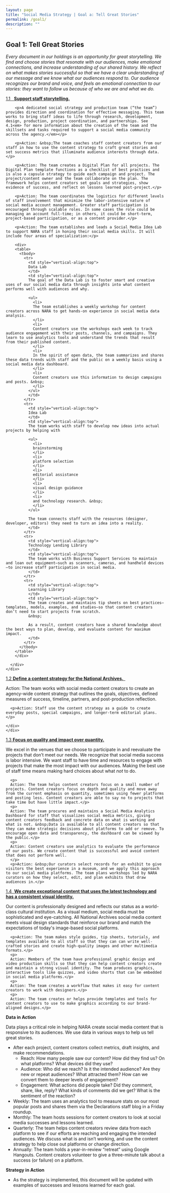```yaml
---
layout: page
title: "Social Media Strategy | Goal a: Tell Great Stories"
permalink: /goal1/
description: ""
---
```


## Goal 1: Tell Great Stories

<em>Every document in our holdings is an opportunity for great storytelling. We find and choose stories that resonate with our audiences, make emotional connections, and increase understanding of our shared history. We reflect on what makes stories successful so that we have a clear understanding of our message and we know what our audiences respond to. Our audience recognizes our brand and voice, and feels an emotional connection to our stories: they want to follow us because of who we are and what we do. </em>

<div class="panel-group" id="accordion">

<div class="panel panel-default">
    <div class="panel-heading">
      <div class="panel-title">
        <a data-toggle="collapse" data-parent="#accordion" href="#collapse1" class="in">
          1.1 &nbsp;&nbsp;<strong>Support staff storytelling. </strong>
        </a>
      </div>
    </div>
    <div id="collapse1" class="panel-collapse collapse in">
      <div class="panel-body">

        <p>A dedicated social strategy and production team (“the team”) provides direction and coordination for effective messaging. This team works to bring staff ideas to life through research, development, design, production, project coordination, and partnerships. See 4.1<em> for more information about the creation of the team and the skillsets and tasks required to support a social media community across the agency.</em></p>

        <p>Action: &nbsp;The team coaches staff content creators from our staff in how to use the content strategy to craft great stories and set success metrics that illuminate audience interests through data.</p>

        <p>Action: The team creates a Digital Plan for all projects. The Digital Plan template functions as a checklist of best practices and is also a capsule strategy to guide each campaign and project. The project/content owner and the team collaborate on the plan. The framework helps content creators set goals and strategies, show evidence of success, and reflect on lessons learned post-project.</p>

        <p>Action: The team coordinates the logistics for different levels of staff involvement that minimize the labor-intensive nature of social media account management. Greater staff participation is encouraged through scalable roles. In some cases the role could be managing an account full-time; in others, it could be short-term, project-based participation, or as a content provider.</p>

        <p>Action: The team establishes and leads a Social Media Idea Lab to support NARA staff in honing their social media skills. It will include four areas of specialization:</p>

        <div>
        <table>
          <tbody>
            <tr>
              <td style="vertical-align:top">
              Data Lab
              </td>
              <td style="vertical-align:top">
              The goal of the Data Lab is to foster smart and creative uses of our social media data through insights into what content performs well with audiences and why.

              <ul>
                <li>
                The team establishes a weekly workshop for content creators across NARA to get hands-on experience in social media data analysis.
                </li>
                <li>
                Content creators use the workshops each week to track audience engagement with their posts, channels, and campaigns. They learn to use analytics tools and understand the trends that result from their published content.
                </li>
                <li>
                In the spirit of open data, the team summarizes and shares these data trends with staff and the public on a weekly basis using a social media data dashboard.
                </li>
                <li>
                Content creators use this information to design campaigns and posts. &nbsp;
                </li>
              </ul>
              </td>
            </tr>
            <tr>
              <td style="vertical-align:top">
              Idea Lab
              </td>
              <td style="vertical-align:top">
              The team works with staff to develop new ideas into actual projects by helping with

              <ul>
                <li>
                brainstorming
                </li>
                <li>
                platform selection
                </li>
                <li>
                editorial assistance
                </li>
                <li>
                visual design guidance
                </li>
                <li>
                and technology research. &nbsp;
                </li>
              </ul>

              The team connects staff with the resources (designer, developer, editors) they need to turn an idea into a reality.
              </td>
            </tr>
            <tr>
              <td style="vertical-align:top">
              Technology Lending Library
              </td>
              <td style="vertical-align:top">
              The team works with Business Support Services to maintain and loan out equipment—such as scanners, cameras, and handheld devices—to increase staff participation in social media.
              </td>
            </tr>
            <tr>
              <td style="vertical-align:top">
              Learning Library
              </td>
              <td style="vertical-align:top">
              The team creates and maintains tip sheets on best practices—templates, models, examples, and studies—so that content creators don’t need to start projects from scratch.
              &nbsp;

              As a result, content creators have a shared knowledge about the best ways to plan, develop, and evaluate content for maximum impact.
              </td>
            </tr>
          </tbody>
        </table>
        </div>

      </div>
    </div>
  </div>


  <div class="panel panel-default">
    <div class="panel-heading">
      <div class="panel-title">
        <a data-toggle="collapse" data-parent="#accordion" href="#collapse2">
          1.2 <strong>Define a content strategy for the National Archives. &nbsp;</strong>
        </a>
      </div>
    </div>
    <div id="collapse2" class="panel-collapse collapse">
      <div class="panel-body">
      <p>Action: The team works with social media content creators to create an agency-wide content strategy that outlines the goals, objectives, defined measures of success, timeline, partners, and post-production reflection.</p>

      <p>Action: Staff use the content strategy as a guide to create everyday posts, special campaigns, and longer-term editorial plans.</p>

    </div>
    </div>
  </div>







<div class="panel panel-default">
  <div class="panel-heading">
    <div class="panel-title">
      <a data-toggle="collapse" data-parent="#accordion" href="#collapse3">
        1.3 <strong>Focus on quality and impact over quantity. </strong>
      </a>
    </div>
  </div>
  <div id="collapse3" class="panel-collapse collapse">
    <div class="panel-body">
      <p>We excel in the venues that we choose to participate in and reevaluate the projects that don’t meet our needs. We recognize that social media success is labor intensive. We want staff to have time and resources to engage with projects that make the most impact with our audiences. Making the best use of staff time means making hard choices about what <em>not </em>to do.</p>

      <p>
      Action: The team helps content creators focus on a small number of projects. Content creators focus on depth and quality and move away from the current emphasis on quantity, sometimes using fewer platforms and posting less. Content creators are able to say no to projects that take time but have little impact.</p>
      <p>
      Action: The team procures and maintains a Social Media Analytics Dashboard for staff that visualizes social media metrics, giving content creators feedback and concrete data on what is working and what is not. &nbsp;Data is available to all content creators so that they can make strategic decisions about platforms to add or remove. To encourage open data and transparency, the dashboard can be viewed by the public.</p>
      <p>
      Action: Content creators use analytics to evaluate the performance of our posts. We create content that is successful and avoid content that does not perform well.
      </p>
      <p>Action: &nbsp;Our curators select records for an exhibit to give visitors the best experience in a museum, and we apply this approach to our social media platforms. The team plans workshops led by NARA curators on how they select, edit, and plan exhibits that draw audiences in.</p>

  </div>
  </div>
</div>




<div class="panel panel-default">
  <div class="panel-heading">
    <div class="panel-title">
      <a data-toggle="collapse" data-parent="#accordion" href="#collapse4">
        1.4 &nbsp;<strong>We create exceptional content that uses the latest technology and has a consistent visual identity.</strong>
      </a>
    </div>
  </div>
  <div id="collapse4" class="panel-collapse collapse">
    <div class="panel-body">
      <p>Our content is professionally designed and reflects our status as a world-class cultural institution. As a visual medium, social media must be sophisticated and eye-catching. All National Archives social media content meets visual design standards that reinforce our brand and match the expectations of today's image-based social platforms.</p>

      <p>Action: The team makes style guides, tip sheets, tutorials, and templates available to all staff so that they can can write well-crafted stories and create high-quality images and other multimedia formats.</p>
      <p>
      Action: Members of the team have professional graphic design and video production skills so that they can help content creators create and maintain a strong visual identity. The team produces graphics, interactive tools like quizzes, and video shorts that can be embedded in social media platforms.</p>
      <p>
      Action: The team creates a workflow that makes it easy for content creators to work with designers.</p>
      <p>
      Action: The team creates or helps provide templates and tools for content creators to use to make graphics according to our brand-aligned designs.</p>
  </div>
  </div>
</div>

</div>



<strong>Data in Action</strong>

Data plays a critical role in helping NARA create social media content that is responsive to its audiences. We use data in various ways to help us tell great stories.

<ul>
  <li>
  After each project, content creators collect metrics, draft insights, and make recommendations.

  <ul>
    <li>
    Reach: How many people saw our content? How did they find us? On what platforms? What devices did they use?
    </li>
    <li>
    Audience: Who did we reach? Is it the intended audience? Are they new or repeat audiences? What attracted them? How can we convert them to deeper levels of engagement?
    </li>
    <li>
    Engagement: What actions did people take? Did they comment, share, like, reply? What kinds of comments did we get? What is the sentiment of the reaction?
    </li>
  </ul>
  </li>
  <li>
  Weekly: The team uses an analytics tool to measure stats on our most popular posts and shares them via the Declarations staff blog in a Friday roundup.
  </li>
  <li>
  Monthly: The team hosts sessions for content creators to look at social media successes and lessons learned.
  </li>
  <li>
  Quarterly: The team helps content creators review data from each platform to see if our efforts are reaching and engaging the intended audiences. We discuss what is and isn’t working, and use the content strategy to help close out platforms or change direction.
  </li>
  <li>
  Annually: The team holds a year-in-review “retreat” using Google Hangouts. Content creators volunteer to give a three-minute talk about a success (or failure) on a platform.
  </li>
</ul>

<strong>Strategy in Action</strong>

<ul>
  <li>
  As the strategy is implemented, this document will be updated with examples of successes and lessons learned for each goal.
  </li>
</ul>
